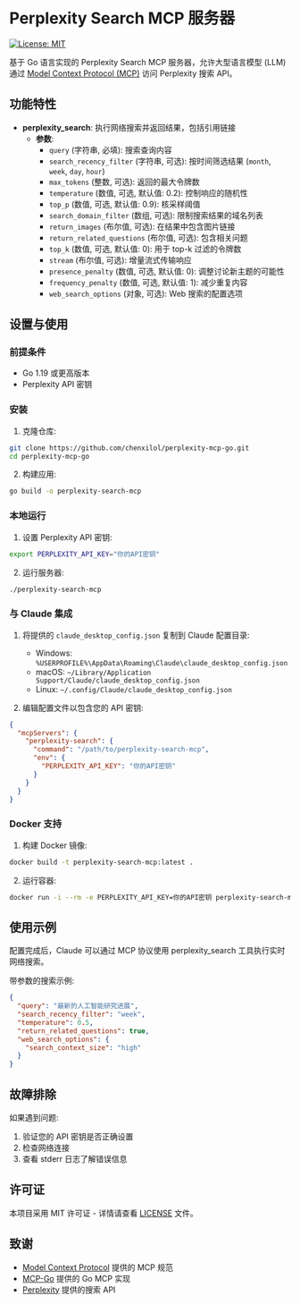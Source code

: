 # Perplexity Search MCP 服务器

[![License: MIT](https://img.shields.io/badge/License-MIT-yellow.svg)](https://opensource.org/licenses/MIT)

基于 Go 语言实现的 Perplexity Search MCP 服务器，允许大型语言模型 (LLM) 通过 [Model Context Protocol (MCP)](https://modelcontextprotocol.io/) 访问 Perplexity 搜索 API。

## 功能特性

- **perplexity_search**: 执行网络搜索并返回结果，包括引用链接
  - **参数**:
    - `query` (字符串, 必填): 搜索查询内容
    - `search_recency_filter` (字符串, 可选): 按时间筛选结果 (`month`, `week`, `day`, `hour`)
    - `max_tokens` (整数, 可选): 返回的最大令牌数
    - `temperature` (数值, 可选, 默认值: 0.2): 控制响应的随机性
    - `top_p` (数值, 可选, 默认值: 0.9): 核采样阈值
    - `search_domain_filter` (数组, 可选): 限制搜索结果的域名列表
    - `return_images` (布尔值, 可选): 在结果中包含图片链接
    - `return_related_questions` (布尔值, 可选): 包含相关问题
    - `top_k` (数值, 可选, 默认值: 0): 用于 top-k 过滤的令牌数
    - `stream` (布尔值, 可选): 增量流式传输响应
    - `presence_penalty` (数值, 可选, 默认值: 0): 调整讨论新主题的可能性
    - `frequency_penalty` (数值, 可选, 默认值: 1): 减少重复内容
    - `web_search_options` (对象, 可选): Web 搜索的配置选项

## 设置与使用

### 前提条件

- Go 1.19 或更高版本
- Perplexity API 密钥

### 安装

1. 克隆仓库:

```bash
git clone https://github.com/chenxilol/perplexity-mcp-go.git
cd perplexity-mcp-go
```

2. 构建应用:

```bash
go build -o perplexity-search-mcp
```

### 本地运行

1. 设置 Perplexity API 密钥:

```bash
export PERPLEXITY_API_KEY="你的API密钥"
```

2. 运行服务器:

```bash
./perplexity-search-mcp
```

### 与 Claude 集成

1. 将提供的 `claude_desktop_config.json` 复制到 Claude 配置目录:
   - Windows: `%USERPROFILE%\AppData\Roaming\Claude\claude_desktop_config.json`
   - macOS: `~/Library/Application Support/Claude/claude_desktop_config.json`
   - Linux: `~/.config/Claude/claude_desktop_config.json`

2. 编辑配置文件以包含您的 API 密钥:

```json
{
  "mcpServers": {
    "perplexity-search": {
      "command": "/path/to/perplexity-search-mcp",
      "env": {
        "PERPLEXITY_API_KEY": "你的API密钥"
      }
    }
  }
}
```

### Docker 支持

1. 构建 Docker 镜像:

```bash
docker build -t perplexity-search-mcp:latest .
```

2. 运行容器:

```bash
docker run -i --rm -e PERPLEXITY_API_KEY=你的API密钥 perplexity-search-mcp:latest
```

## 使用示例

配置完成后，Claude 可以通过 MCP 协议使用 perplexity_search 工具执行实时网络搜索。

带参数的搜索示例:
```json
{
  "query": "最新的人工智能研究进展",
  "search_recency_filter": "week",
  "temperature": 0.5,
  "return_related_questions": true,
  "web_search_options": {
    "search_context_size": "high"
  }
}
```

## 故障排除

如果遇到问题:
1. 验证您的 API 密钥是否正确设置
2. 检查网络连接
3. 查看 stderr 日志了解错误信息

## 许可证

本项目采用 MIT 许可证 - 详情请查看 [LICENSE](LICENSE) 文件。

## 致谢

- [Model Context Protocol](https://modelcontextprotocol.io/) 提供的 MCP 规范
- [MCP-Go](https://github.com/mark3labs/mcp-go) 提供的 Go MCP 实现
- [Perplexity](https://www.perplexity.ai/) 提供的搜索 API 
